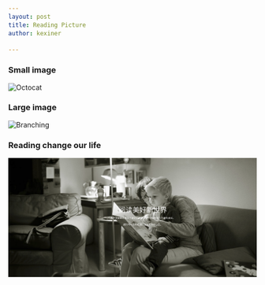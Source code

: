 ```yaml
---
layout: post
title: Reading Picture
author: kexiner

---
```



### Small image

![Octocat](https://github.githubassets.com/images/icons/emoji/octocat.png)

### Large image

![Branching](https://guides.github.com/activities/hello-world/branching.png)







### Reading change our life


![reading](./assets/reading.png)





